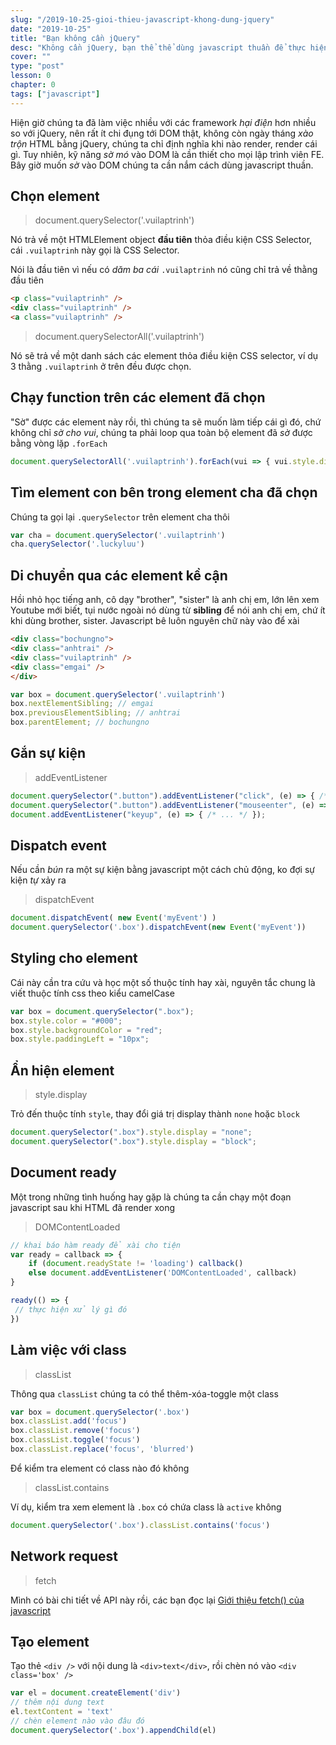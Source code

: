 ```yaml
---
slug: "/2019-10-25-gioi-thieu-javascript-khong-dung-jquery"
date: "2019-10-25"
title: "Bạn không cần jQuery"
desc: "Không cần jQuery, bạn thể thể dùng javascript thuần để thực hiện những thao tác trước đây bạn nghĩ phải có jQuery cơ"
cover: ""
type: "post"
lesson: 0
chapter: 0
tags: ["javascript"]
---
```


Hiện giờ chúng ta đã làm việc nhiều với các framework *hại điện* hơn nhiều so với jQuery, nên rất ít chi đụng tới DOM thật, không còn ngày tháng *xào trộn* HTML bằng jQuery, chúng ta chỉ định nghĩa khi nào render, render cái gì. Tuy nhiên, kỹ năng *sờ mó* vào DOM là cần thiết cho mọi lập trình viên FE. Bây giờ muốn *sờ* vào DOM chúng ta cần nắm cách dùng javascript thuần.

## Chọn element

> document.querySelector('.vuilaptrinh')

Nó trả về một HTMLElement object **đầu tiên** thỏa điều kiện CSS Selector, cái `.vuilaptrinh` này gọi là CSS Selector.

Nói là đầu tiên vì nếu có *dăm ba cái* `.vuilaptrinh` nó cũng chỉ trả về thằng đầu tiên

```html
<p class="vuilaptrinh" />
<div class="vuilaptrinh" />
<a class="vuilaptrinh" />
```

> document.querySelectorAll('.vuilaptrinh')

Nó sẽ trả về một danh sách các element thỏa điều kiện CSS selector, ví dụ 3 thằng `.vuilaptrinh` ở trên đều được chọn.

## Chạy function trên các element đã chọn

"Sờ" được các element này rồi, thì chúng ta sẽ muốn làm tiếp cái gì đó, chứ không chỉ *sờ cho vui*, chúng ta phải loop qua toàn bộ element đã *sờ* được bằng vòng lặp `.forEach`

```js
document.querySelectorAll('.vuilaptrinh').forEach(vui => { vui.style.display = "none" }
```

## Tìm element con bên trong element cha đã chọn

Chúng ta gọi lại `.querySelector` trên element cha thôi

```js
var cha = document.querySelector('.vuilaptrinh')
cha.querySelector('.luckyluu')
```

## Di chuyển qua các element kề cận

Hồi nhỏ học tiếng anh, cô dạy "brother", "sister" là anh chị em, lớn lên xem Youtube mới biết, tụi nước ngoài nó dùng từ **sibling** để nói anh chị em, chứ ít khi dùng brother, sister. Javascript bê luôn nguyên chữ này vào để xài

```html
<div class="bochungno">
<div class="anhtrai" />
<div class="vuilaptrinh" />
<div class="emgai" />
</div>
```

```js
var box = document.querySelector('.vuilaptrinh')
box.nextElementSibling; // emgai
box.previousElementSibling; // anhtrai
box.parentElement; // bochungno
```

## Gắn sự kiện

> addEventListener

```js
document.querySelector(".button").addEventListener("click", (e) => { /* ... */ });
document.querySelector(".button").addEventListener("mouseenter", (e) => { /* ... */ });
document.addEventListener("keyup", (e) => { /* ... */ });
```

## Dispatch event

Nếu cần *bún* ra một sự kiện bằng javascript một cách chủ động, ko đợi sự kiện *tự* xảy ra

> dispatchEvent

```js
document.dispatchEvent( new Event('myEvent') )
document.querySelector('.box').dispatchEvent(new Event('myEvent'))
```

## Styling cho element

Cái này cần tra cứu và học một số thuộc tính hay xài, nguyên tắc chung là viết thuộc tính css theo kiểu camelCase

```js
var box = document.querySelector(".box");
box.style.color = "#000";
box.style.backgroundColor = "red";
box.style.paddingLeft = "10px";
```

## Ẩn hiện element

> style.display

Trỏ đến thuộc tính `style`, thay đổi giá trị display thành `none` hoặc `block`

```js
document.querySelector(".box").style.display = "none";
document.querySelector(".box").style.display = "block";
```

## Document ready

Một trong những tình huống hay gặp là chúng ta cần chạy một đoạn javascript sau khi HTML đã render xong

> DOMContentLoaded

```js
// khai báo hàm ready để xài cho tiện
var ready = callback => {
	if (document.readyState != 'loading') callback()
	else document.addEventListener('DOMContentLoaded', callback)
}

ready(() => {
 // thực hiện xử lý gì đó
})
```

## Làm việc với class

> classList

Thông qua `classList` chúng ta có thể thêm-xóa-toggle một class

```js
var box = document.querySelector('.box')
box.classList.add('focus')
box.classList.remove('focus')
box.classList.toggle('focus')
box.classList.replace('focus', 'blurred')
```

Để kiểm tra element có class nào đó không

> classList.contains

Ví dụ, kiểm tra xem element là `.box` có chứa class là `active` không

```js
document.querySelector('.box').classList.contains('focus')
```

## Network request

> fetch

Mình có bài chi tiết về API này rồi, các bạn đọc lại [Giới thiệu fetch() của javascript](/2018-10-01-huong-dan-gioi-thieu-fetch-javascript)

## Tạo element

Tạo thẻ `<div />` với nội dung là `<div>text</div>`, rồi chèn nó vào `<div class='box' />`

```js
var el = document.createElement('div')
// thêm nội dung text
el.textContent = 'text'
// chèn element nào vào đâu đó
document.querySelector('.box').appendChild(el)
```
